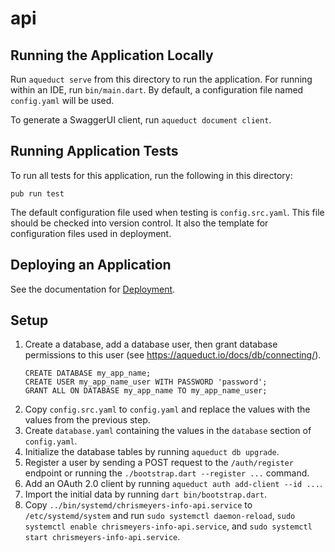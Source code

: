 # api

## Running the Application Locally

Run `aqueduct serve` from this directory to run the application. For running within an IDE, run `bin/main.dart`. By default, a configuration file named `config.yaml` will be used.

To generate a SwaggerUI client, run `aqueduct document client`.

## Running Application Tests

To run all tests for this application, run the following in this directory:

```
pub run test
```

The default configuration file used when testing is `config.src.yaml`. This file should be checked into version control. It also the template for configuration files used in deployment.

## Deploying an Application

See the documentation for [Deployment](https://aqueduct.io/docs/deploy/).

## Setup
1) Create a database, add a database user, then grant database permissions to this user (see https://aqueduct.io/docs/db/connecting/).
    ```
    CREATE DATABASE my_app_name;
    CREATE USER my_app_name_user WITH PASSWORD 'password';
    GRANT ALL ON DATABASE my_app_name TO my_app_name_user;
    ```
2) Copy `config.src.yaml` to `config.yaml` and replace the values with the values from the previous step.
3) Create `database.yaml` containing the values in the `database` section of `config.yaml`.
4) Initialize the database tables by running `aqueduct db upgrade`.
5) Register a user by sending a POST request to the `/auth/register` endpoint or running the `./bootstrap.dart --register ...` command.
6) Add an OAuth 2.0 client by running `aqueduct auth add-client --id ...`.
7) Import the initial data by running `dart bin/bootstrap.dart`.
8) Copy `../bin/systemd/chrismeyers-info-api.service` to `/etc/systemd/system` and run `sudo systemctl daemon-reload`, `sudo systemctl enable chrismeyers-info-api.service`, and `sudo systemctl start chrismeyers-info-api.service`.
